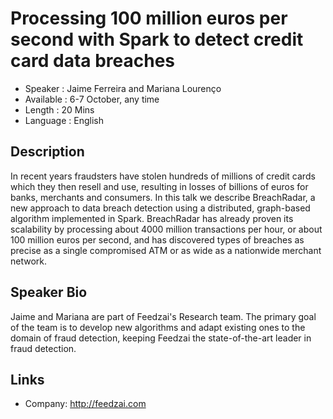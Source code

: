 Processing 100 million euros per second with Spark to detect credit card data breaches 
========================

* Speaker   : Jaime Ferreira and Mariana Lourenço
* Available : 6-7 October, any time 
* Length    : 20 Mins
* Language  : English

Description
-----------

In recent years fraudsters have stolen hundreds of millions of credit cards which they then resell and use, resulting in losses of billions of euros for banks, merchants and consumers. In this talk we describe BreachRadar, a new approach to data breach detection using a distributed, graph-based algorithm implemented in Spark. BreachRadar has already proven its scalability by processing about 4000 million transactions per hour, or about 100 million euros per second, and has discovered types of breaches as precise as a single compromised ATM or as wide as a nationwide merchant network.

Speaker Bio
-----------
Jaime and Mariana are part of Feedzai's Research team. The primary goal of the team is to develop new algorithms and adapt existing ones to the domain of fraud detection, keeping Feedzai the state-of-the-art leader in fraud detection.

Links
-----

* Company: http://feedzai.com
